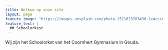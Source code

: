 ```yaml
---
title: Welkom op onze site
layout: page
feature_image: "https://images.unsplash.com/photo-1521623783436-1e4ccc0448c1?ixlib=rb-1.2.1&auto=format&fit=crop&w=750&q=80"
feature_text: |
  ## Schoolorkest
---
```


Wij zijn het Schoolorkst van het Coornhert Gymnasium in Gouda.


